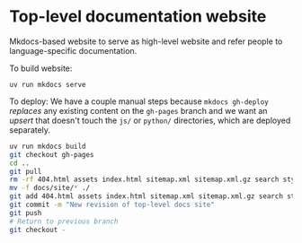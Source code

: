 # Top-level documentation website

Mkdocs-based website to serve as high-level website and refer people to language-specific documentation.

To build website:

```
uv run mkdocs serve
```

To deploy: We have a couple manual steps because `mkdocs gh-deploy` _replaces_
any existing content on the `gh-pages` branch and we want an _upsert_ that
doesn't touch the `js/` or `python/` directories, which are deployed separately.

```bash
uv run mkdocs build
git checkout gh-pages
cd ..
git pull
rm -rf 404.html assets index.html sitemap.xml sitemap.xml.gz search stylesheets rust
mv -f docs/site/* ./
git add 404.html assets index.html sitemap.xml sitemap.xml.gz search stylesheets rust
git commit -m "New revision of top-level docs site"
git push
# Return to previous branch
git checkout -
```

